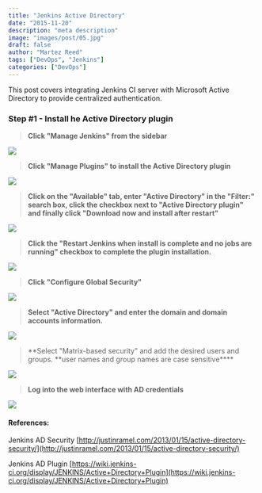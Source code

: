 ```yaml
---
title: "Jenkins Active Directory"
date: "2015-11-20"
description: "meta description"
image: "images/post/05.jpg"
draft: false
author: "Martez Reed"
tags: ["DevOps", "Jenkins"]
categories: ["DevOps"]
---
```


This post covers integrating Jenkins CI server with Microsoft Active Directory to provide centralized authentication.

### Step #1 - Install he Active Directory plugin

> **Click "Manage Jenkins" from the sidebar**

![](images/Jenkins_AD_1.png)

> **Click "Manage Plugins" to install the Active Directory plugin**

![](images/Jenkins_AD_2.png)

> **Click on the "Available" tab, enter "Active Directory" in the "Filter:" search box, click the checkbox next to "Active Directory plugin" and finally click "Download now and install after restart"**

![](images/Jenkins_AD_3-1.png)

> **Click the "Restart Jenkins when install is complete and no jobs are running" checkbox to complete the plugin installation.**

![](images/Jenkins_AD_6-1.png)

> **Click "Configure Global Security"**

![](images/Jenkins_AD_4.png)

> **Select "Active Directory" and enter the domain and domain accounts information.**

![](images/Jenkins_AD_7.png)

> \*\*Select "Matrix-based security" and add the desired users and groups. \*\*user names and group names are case sensitive\*\*\*\*

![](images/Jenkins_AD_8-4.png)

> **Log into the web interface with AD credentials**

![](images/Jenkins_AD_9.png)

#### References:

Jenkins AD Security
[http://justinramel.com/2013/01/15/active-directory-security/](http://justinramel.com/2013/01/15/active-directory-security/)

Jenkins AD Plugin
[https://wiki.jenkins-ci.org/display/JENKINS/Active+Directory+Plugin](https://wiki.jenkins-ci.org/display/JENKINS/Active+Directory+Plugin)
